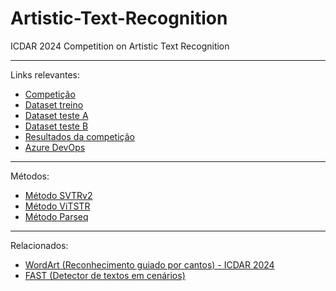 # Artistic-Text-Recognition
ICDAR 2024 Competition on Artistic Text Recognition

---

Links relevantes:
- [Competição](https://sites.google.com/view/icdar-2024-competition-wordart/)
- [Dataset treino](https://drive.google.com/file/d/1Lq6xKNbD7Kvs-i1myJPmwBLLG5YnoM9N/view)
- [Dataset teste A](https://drive.google.com/file/d/15tkLbdXYzIILVWIg4kqjPMJ51p-vD2Ej/view)
- [Dataset teste B](https://drive.google.com/file/d/1Q7kAqFITGntZAn-HuCh8vQpHTpDkPSAH/view)
- [Resultados da competição](https://codalab.lisn.upsaclay.fr/competitions/17182#participate)
- [Azure DevOps](https://dev.azure.com/pucpr-estudantes/prj-bcc-8u-e07)

---

Métodos:
- [Método SVTRv2](https://github.com/Topdu/OpenOCR/blob/main/configs/rec/svtrv2/readme.md)
- [Método ViTSTR](https://github.com/kwon-evan/ViTSTR)
- [Método Parseq](https://github.com/baudm/parseq)

---

Relacionados:
- [WordArt (Reconhecimento guiado por cantos) - ICDAR 2024](https://www.researchgate.net/publication/362409977_Toward_Understanding_WordArt_Corner-Guided_Transformer_for_Scene_Text_Recognition)
- [FAST (Detector de textos em cenários)](https://github.com/czczup/FAST)
